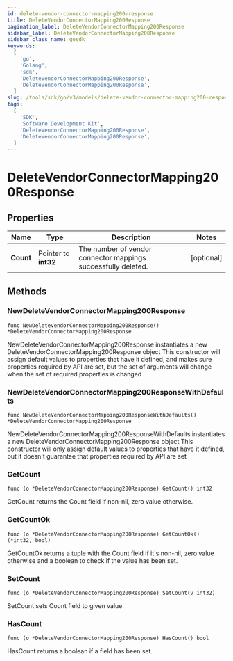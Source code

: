 ```yaml
---
id: delete-vendor-connector-mapping200-response
title: DeleteVendorConnectorMapping200Response
pagination_label: DeleteVendorConnectorMapping200Response
sidebar_label: DeleteVendorConnectorMapping200Response
sidebar_class_name: gosdk
keywords:
  [
    'go',
    'Golang',
    'sdk',
    'DeleteVendorConnectorMapping200Response',
    'DeleteVendorConnectorMapping200Response',
  ]
slug: /tools/sdk/go/v3/models/delete-vendor-connector-mapping200-response
tags:
  [
    'SDK',
    'Software Development Kit',
    'DeleteVendorConnectorMapping200Response',
    'DeleteVendorConnectorMapping200Response',
  ]
---
```


# DeleteVendorConnectorMapping200Response

## Properties

| Name | Type | Description | Notes |
| --- | --- | --- | --- |
| **Count** | Pointer to **int32** | The number of vendor connector mappings successfully deleted. | [optional] |

## Methods

### NewDeleteVendorConnectorMapping200Response

`func NewDeleteVendorConnectorMapping200Response() *DeleteVendorConnectorMapping200Response`

NewDeleteVendorConnectorMapping200Response instantiates a new DeleteVendorConnectorMapping200Response object This constructor will assign default values to properties that have it defined, and makes sure properties required by API are set, but the set of arguments will change when the set of required properties is changed

### NewDeleteVendorConnectorMapping200ResponseWithDefaults

`func NewDeleteVendorConnectorMapping200ResponseWithDefaults() *DeleteVendorConnectorMapping200Response`

NewDeleteVendorConnectorMapping200ResponseWithDefaults instantiates a new DeleteVendorConnectorMapping200Response object This constructor will only assign default values to properties that have it defined, but it doesn't guarantee that properties required by API are set

### GetCount

`func (o *DeleteVendorConnectorMapping200Response) GetCount() int32`

GetCount returns the Count field if non-nil, zero value otherwise.

### GetCountOk

`func (o *DeleteVendorConnectorMapping200Response) GetCountOk() (*int32, bool)`

GetCountOk returns a tuple with the Count field if it's non-nil, zero value otherwise and a boolean to check if the value has been set.

### SetCount

`func (o *DeleteVendorConnectorMapping200Response) SetCount(v int32)`

SetCount sets Count field to given value.

### HasCount

`func (o *DeleteVendorConnectorMapping200Response) HasCount() bool`

HasCount returns a boolean if a field has been set.
